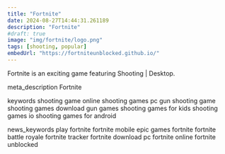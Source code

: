 ```yaml
---
title: "Fortnite"
date: 2024-08-27T14:44:31.261189
description: "Fortnite"
#draft: true
image: "img/fortnite/logo.png"
tags: [shooting, popular]
embedUrl: "https://fortniteunblocked.github.io/"
---
```


Fortnite is an exciting game featuring Shooting | Desktop.

meta_description
Fortnite


keywords
shooting game online shooting games pc gun shooting game shooting games download gun games shooting games for kids shooting games io shooting games for android


news_keywords
play fortnite fortnite mobile epic games fortnite fortnite battle royale fortnite tracker fortnite download pc fortnite online fortnite unblocked
